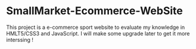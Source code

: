 # SmallMarket-Ecommerce-WebSite
This project is a e-commerce sport website to evaluate my knowledge in HMLT5/CSS3 and JavaScript. I will make some upgrade later to get it more interssing !
